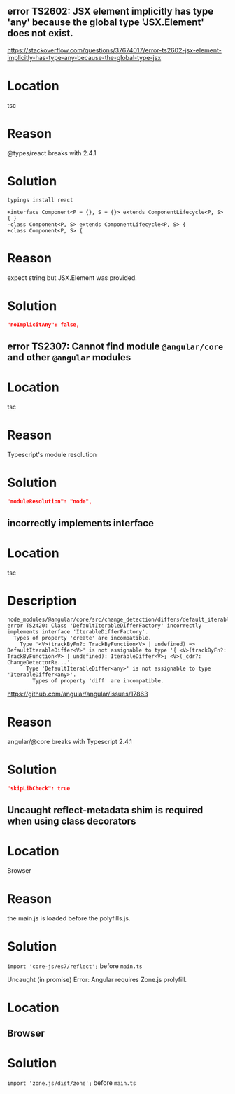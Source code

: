 
error TS2602: JSX element implicitly has type 'any' because the global type 'JSX.Element' does not exist.
----
https://stackoverflow.com/questions/37674017/error-ts2602-jsx-element-implicitly-has-type-any-because-the-global-type-jsx
# Location
tsc
# Reason
@types/react breaks with 2.4.1
# Solution
`typings install react`
```
+interface Component<P = {}, S = {}> extends ComponentLifecycle<P, S> { }
-class Component<P, S> extends ComponentLifecycle<P, S> {
+class Component<P, S> {
```
# Reason
expect string but JSX.Element was provided.
# Solution
```tsconfig.json
"noImplicitAny": false,
```

error TS2307: Cannot find module `@angular/core` and other `@angular` modules
----
# Location
tsc
# Reason
Typescript's module resolution
# Solution
```tsconfig.json 
"moduleResolution": "node",
```

incorrectly implements interface
----
# Location
tsc
# Description
```
node_modules/@angular/core/src/change_detection/differs/default_iterable_differ.d.ts(2,22): error TS2420: Class 'DefaultIterableDifferFactory' incorrectly implements interface 'IterableDifferFactory'.
  Types of property 'create' are incompatible.
    Type '<V>(trackByFn?: TrackByFunction<V> | undefined) => DefaultIterableDiffer<V>' is not assignable to type '{ <V>(trackByFn?: TrackByFunction<V> | undefined): IterableDiffer<V>; <V>(_cdr?: ChangeDetectorRe...'.
      Type 'DefaultIterableDiffer<any>' is not assignable to type 'IterableDiffer<any>'.
        Types of property 'diff' are incompatible.
```
https://github.com/angular/angular/issues/17863
# Reason 
angular/@core breaks with Typescript 2.4.1
# Solution
```tsconfig.json 
"skipLibCheck": true
```

Uncaught reflect-metadata shim is required when using class decorators
----
# Location
Browser
# Reason
 the main.js is loaded before the polyfills.js.
# Solution
`import 'core-js/es7/reflect';` before `main.ts`

Uncaught (in promise) Error: Angular requires Zone.js prolyfill.
# Location
Browser
----
# Solution
`import 'zone.js/dist/zone';` before `main.ts`

